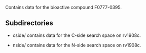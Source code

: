 Contains data for the bioactive compound F0777-0395.

## Subdirectories

- cside/ contains data for the C-side search space on rv1908c.

- nside/ contains data for the N-side search space on rv1908c.

